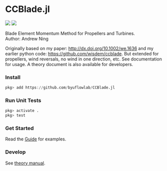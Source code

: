 # CCBlade.jl

[![](https://img.shields.io/badge/docs-dev-blue.svg)](https://flow.byu.edu/CCBlade.jl)
![](https://github.com/byuflowlab/CCBlade.jl/workflows/Run%20tests/badge.svg)


Blade Element Momentum Method for Propellers and Turbines.  
Author: Andrew Ning

Originally based on my paper: http://dx.doi.org/10.1002/we.1636 and my earlier python code: https://github.com/wisdem/ccblade.  But extended for propellers, wind reversals, no wind in one direction, etc.  See documentation for usage.  A theory document is also available for developers.

### Install

```julia
pkg> add https://github.com/byuflowlab/CCBlade.jl
```

<!-- (Be sure you've setup your SSH keys first as noted [here](https://docs.julialang.org/en/latest/manual/packages/#man-initial-setup-1)) -->

### Run Unit Tests

```julia
pkg> activate .
pkg> test
```

### Get Started

Read the [Guide](https://flow.byu.edu/CCBlade.jl) for examples.

### Develop

See [theory manual](https://byu.box.com/s/ewaj1apa6e6lzku0hb4e30qbumiffmiu).

